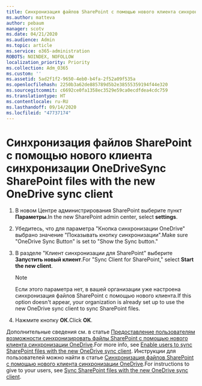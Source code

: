 ```yaml
---
title: Синхронизация файлов SharePoint с помощью нового клиента синхронизации OneDrive
ms.author: matteva
author: pebaum
manager: scotv
ms.date: 04/21/2020
ms.audience: Admin
ms.topic: article
ms.service: o365-administration
ROBOTS: NOINDEX, NOFOLLOW
localization_priority: Priority
ms.collection: Adm_O365
ms.custom: ''
ms.assetid: 5ad2f1f2-9650-4eb0-b4fa-2f52a09f535a
ms.openlocfilehash: 2250b3a62de885789d5b2e38555359194f44e320
ms.sourcegitcommit: c6692ce0fa1358ec3529e59ca0ecdfdea4cdc759
ms.translationtype: HT
ms.contentlocale: ru-RU
ms.lasthandoff: 09/14/2020
ms.locfileid: "47737174"
---
```

# <a name="sync-sharepoint-files-with-the-new-onedrive-sync-client"></a><span data-ttu-id="db98f-102">Синхронизация файлов SharePoint с помощью нового клиента синхронизации OneDrive</span><span class="sxs-lookup"><span data-stu-id="db98f-102">Sync SharePoint files with the new OneDrive sync client</span></span>

1. <span data-ttu-id="db98f-103">В новом Центре администрирования SharePoint выберите пункт **Параметры**.</span><span class="sxs-lookup"><span data-stu-id="db98f-103">In the new SharePoint admin center, select **settings**.</span></span>
    
2. <span data-ttu-id="db98f-104">Убедитесь, что для параметра "Кнопка синхронизации OneDrive" выбрано значение "Показывать кнопку синхронизации".</span><span class="sxs-lookup"><span data-stu-id="db98f-104">Make sure "OneDrive Sync Button" is set to "Show the Sync button."</span></span>
    
3. <span data-ttu-id="db98f-105">В разделе "Клиент синхронизации для SharePoint" выберите **Запустить новый клиент**.</span><span class="sxs-lookup"><span data-stu-id="db98f-105">For "Sync Client for SharePoint," select **Start the new client**.</span></span>
    
    > [!NOTE]
    > <span data-ttu-id="db98f-106">Если этого параметра нет, в вашей организации уже настроена синхронизация файлов SharePoint с помощью нового клиента.</span><span class="sxs-lookup"><span data-stu-id="db98f-106">If this option doesn't appear, your organization is already set up to use the new OneDrive sync client to sync SharePoint files.</span></span> 
  
4. <span data-ttu-id="db98f-107">Нажмите кнопку **ОК**.</span><span class="sxs-lookup"><span data-stu-id="db98f-107">Click **OK**.</span></span>
    
<span data-ttu-id="db98f-108">Дополнительные сведения см. в статье [Предоставление пользователям возможности синхронизировать файлы SharePoint с помощью нового клиента синхронизации OneDrive](https://go.microsoft.com/fwlink/?linkid=866433).</span><span class="sxs-lookup"><span data-stu-id="db98f-108">For more info, see [Enable users to sync SharePoint files with the new OneDrive sync client](https://go.microsoft.com/fwlink/?linkid=866433).</span></span> <span data-ttu-id="db98f-109">Инструкции для пользователей можно найти в статье [Синхронизация файлов SharePoint с помощью нового клиента синхронизации OneDrive](https://go.microsoft.com/fwlink/?linkid=866427).</span><span class="sxs-lookup"><span data-stu-id="db98f-109">For instructions to give to your users, see [Sync SharePoint files with the new OneDrive sync client](https://go.microsoft.com/fwlink/?linkid=866427).</span></span>
  

